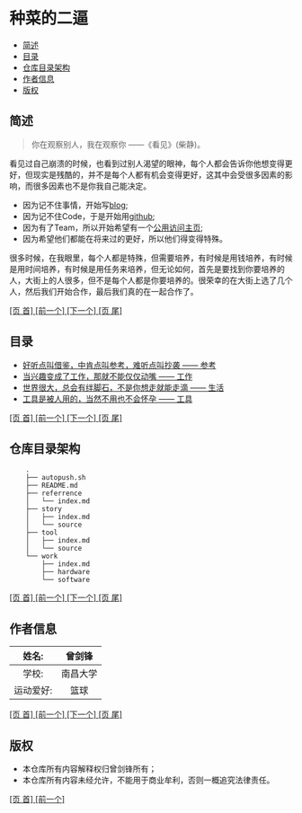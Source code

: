 # 种菜的二逼

  * [简述][1]
  * [目录][2]
  * [仓库目录架构][3]
  * [作者信息][4]
  * [版权][5]

## 简述

>你在观察别人，我在观察你 ——《看见》(柴静)。

看见过自己崩溃的时候，也看到过别人渴望的眼神，每个人都会告诉你他想变得更好，但现实是残酷的，并不是每个人都有机会变得更好，这其中会受很多因素的影响，而很多因素也不是你我自己能决定。

  * 因为记不住事情，开始写[blog][blog];  
  * 因为记不住Code，于是开始用[github][github];  
  * 因为有了Team，所以开始希望有一个[公用访问主页][aplexos];  
  * 因为希望他们都能在将来过的更好，所以他们得变得特殊。

很多时候，在我眼里，每个人都是特殊，但需要培养，有时候是用钱培养，有时候是用时间培养，有时候是用任务来培养，但无论如何，首先是要找到你要培养的人，大街上的人很多，但不是每个人都是你要培养的。很荣幸的在大街上选了几个人，然后我们开始合作，最后我们真的在一起合作了。

[ [页 首] ][0] [ [前一个] ][0] [ [下一个] ][2] [ [页 尾] ][5]

## 目录

  * [好听点叫借鉴，中肯点叫参考，难听点叫抄袭 —— 参考][referrence]
  * [当兴趣变成了工作，那就不能仅仅动嘴 —— 工作][work]
  * [世界很大，总会有绊脚石，不是你想走就能走滴 —— 生活][story]
  * [工具是被人用的，当然不用也不会怀孕 —— 工具][tool]

[ [页 首] ][0] [ [前一个] ][1] [ [下一个] ][3] [ [页 尾] ][5]

## 仓库目录架构

```
	.
	├── autopush.sh
	├── README.md
	├── referrence
	│   └── index.md
	├── story
	│   ├── index.md
	│   └── source
	├── tool
	│   ├── index.md
	│   └── source
	└── work
	    ├── index.md
	    ├── hardware
	    └── software
```

[ [页 首] ][0] [ [前一个] ][2] [ [下一个] ][4] [ [页 尾] ][5]

## 作者信息

|  姓名:      |  曾剑锋       | 
|:-----------:|:-------------:| 
|  学校:      |  南昌大学     |  
|  运动爱好:  |  篮球         |

[ [页 首] ][0] [ [前一个] ][3] [ [下一个] ][5] [ [页 尾] ][5]

## 版权

  * 本仓库所有内容解释权归曾剑锋所有；
  * 本仓库所有内容未经允许，不能用于商业牟利，否则一概追究法律责任。

[ [页 首] ][0] [ [前一个] ][4] 

[0]: #user-content-种菜的二逼
[1]: #user-content-简述
[2]: #user-content-目录
[3]: #user-content-仓库目录架构
[4]: #user-content-作者信息
[5]: #user-content-版权

[blog]: http://www.cnblogs.com/zengjfgit/ 
[github]: https://github.com/AplexOS
[aplexos]: https://www.aplexos.com

[referrence]: referrence/index.md
[work]: work/index.md
[story]: story/index.md
[tool]: tool/index.md


